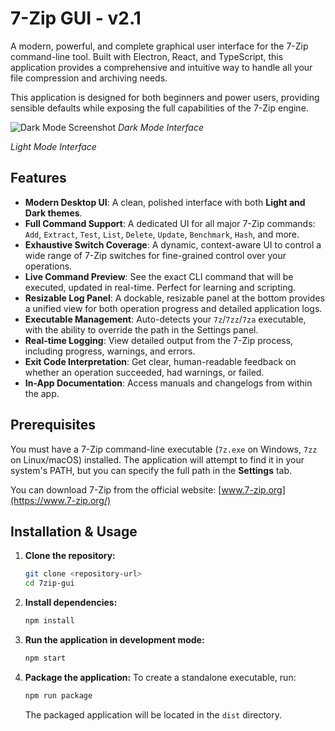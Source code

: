 # 7-Zip GUI - v2.1

A modern, powerful, and complete graphical user interface for the 7-Zip command-line tool. Built with Electron, React, and TypeScript, this application provides a comprehensive and intuitive way to handle all your file compression and archiving needs.

This application is designed for both beginners and power users, providing sensible defaults while exposing the full capabilities of the 7-Zip engine.

![Dark Mode Screenshot](https://i.imgur.com/uW6g2i1.png)
_Dark Mode Interface_


_Light Mode Interface_


## Features

- **Modern Desktop UI**: A clean, polished interface with both **Light and Dark themes**.
- **Full Command Support**: A dedicated UI for all major 7-Zip commands: `Add`, `Extract`, `Test`, `List`, `Delete`, `Update`, `Benchmark`, `Hash`, and more.
- **Exhaustive Switch Coverage**: A dynamic, context-aware UI to control a wide range of 7-Zip switches for fine-grained control over your operations.
- **Live Command Preview**: See the exact CLI command that will be executed, updated in real-time. Perfect for learning and scripting.
- **Resizable Log Panel**: A dockable, resizable panel at the bottom provides a unified view for both operation progress and detailed application logs.
- **Executable Management**: Auto-detects your `7z`/`7zz`/`7za` executable, with the ability to override the path in the Settings panel.
- **Real-time Logging**: View detailed output from the 7-Zip process, including progress, warnings, and errors.
- **Exit Code Interpretation**: Get clear, human-readable feedback on whether an operation succeeded, had warnings, or failed.
- **In-App Documentation**: Access manuals and changelogs from within the app.

## Prerequisites

You must have a 7-Zip command-line executable (`7z.exe` on Windows, `7zz` on Linux/macOS) installed. The application will attempt to find it in your system's PATH, but you can specify the full path in the **Settings** tab.

You can download 7-Zip from the official website: [www.7-zip.org](https://www.7-zip.org/)

## Installation & Usage

1.  **Clone the repository:**
    ```bash
    git clone <repository-url>
    cd 7zip-gui
    ```

2.  **Install dependencies:**
    ```bash
    npm install
    ```

3.  **Run the application in development mode:**
    ```bash
    npm start
    ```

4.  **Package the application:**
    To create a standalone executable, run:
    ```bash
    npm run package
    ```
    The packaged application will be located in the `dist` directory.